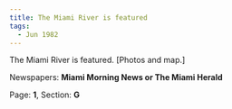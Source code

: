 ```yaml
---  
title: The Miami River is featured  
tags:  
  - Jun 1982  
---  
```

  
The Miami River is featured. [Photos and map.]  
  
Newspapers: **Miami Morning News or The Miami Herald**  
  
Page: **1**, Section: **G** 
